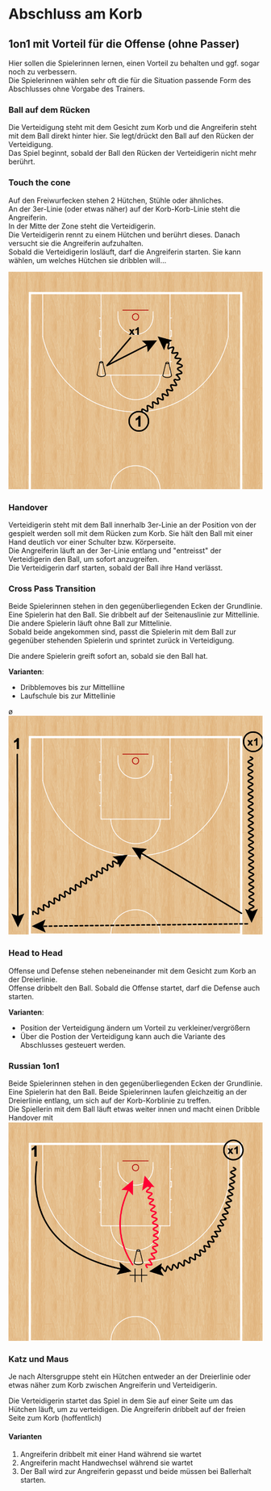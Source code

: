 # Abschluss am Korb

## 1on1 mit Vorteil für die Offense (ohne Passer)

Hier sollen die Spielerinnen lernen, einen Vorteil zu behalten und ggf. sogar noch zu verbessern.  
Die Spielerinnen wählen sehr oft die für die Situation passende Form des Abschlusses ohne Vorgabe des Trainers.

### Ball auf dem Rücken

Die Verteidigung steht mit dem Gesicht zum Korb und die Angreiferin steht mit dem Ball direkt hinter hier. Sie legt/drückt den Ball auf den Rücken der Verteidigung.  
Das Spiel beginnt, sobald der Ball den Rücken der Verteidigerin nicht mehr berührt.

### Touch the cone

Auf den Freiwurfecken stehen 2 Hütchen, Stühle oder ähnliches.  
An der 3er-Linie (oder etwas näher) auf der Korb-Korb-Linie steht die Angreiferin.  
In der Mitte der Zone steht die Verteidigerin.  
Die Verteidigerin rennt zu einem Hütchen und berührt dieses. Danach versucht sie die Angreiferin aufzuhalten.  
Sobald die Verteidigerin losläuft, darf die Angreiferin starten. Sie kann wählen, um welches Hütchen sie dribblen will...

![Touch the cone](./img/touch_the_cone.png)

### Handover

Verteidigerin steht mit dem Ball innerhalb 3er-Linie an der Position von der gespielt werden soll mit dem Rücken zum Korb. Sie hält den Ball mit einer Hand deutlich vor einer Schulter bzw. Körperseite.  
Die Angreiferin läuft an der 3er-Linie entlang und "entreisst" der Verteidigerin den Ball, um sofort anzugreifen.  
Die Verteidigerin darf starten, sobald der Ball ihre Hand verlässt.

### Cross Pass Transition

Beide Spielerinnen stehen in den gegenüberliegenden Ecken der Grundlinie.  
Eine Spielerin hat den Ball. Sie dribbelt auf der Seitenauslinie zur Mittellinie. Die andere Spielerin läuft ohne Ball zur Mittelinie.  
Sobald beide angekommen sind, passt die Spielerin mit dem Ball zur gegenüber stehenden Spielerin und sprintet zurück in Verteidigung.

Die andere Spielerin greift sofort an, sobald sie den Ball hat.

**Varianten**:

- Dribblemoves bis zur Mittelliine
- Laufschule bis zur Mittellinie

ø![Cross Pass Transtion](./img/sideline_dribblings.png)

### Head to Head

Offense und Defense stehen nebeneinander mit dem Gesicht zum Korb an der Dreierlinie.  
Offense dribbelt den Ball. Sobald die Offense startet, darf die Defense auch starten.

**Varianten**:

- Position der Verteidigung ändern um Vorteil zu verkleiner/vergrößern
- Über die Postion der Verteidigung kann auch die Variante des Abschlusses gesteuert werden.

### Russian 1on1

Beide Spielerinnen stehen in den gegenüberliegenden Ecken der Grundlinie.  
Eine Spielerin hat den Ball.
Beide Spielerinnen laufen gleichzeitig an der Dreierlinie entlang, um sich auf der Korb-Korblinie zu treffen.  
Die Spiellerin mit dem Ball läuft etwas weiter innen und macht einen Dribble Handover mit
![Russian 1on1](./img/russian.png)

### Katz und Maus

Je nach Altersgruppe steht ein Hütchen entweder an der Dreierlinie oder etwas näher zum Korb zwischen Angreiferin und Verteidigerin.

Die Verteidigerin startet das Spiel in dem Sie auf einer Seite um das Hütchen läuft, um zu verteidigen.
Die Angreiferin dribbelt auf der freien Seite zum Korb (hoffentlich)

#### Varianten

1. Angreiferin dribbelt mit einer Hand während sie wartet
2. Angreiferin macht Handwechsel während sie wartet
3. Der Ball wird zur Angreiferin gepasst und beide müssen bei Ballerhalt starten.

<!-- ## 1on1 mit Vorteil für die Offense (mit Passer) -->
<!-- ## 1on1 Chase -->
